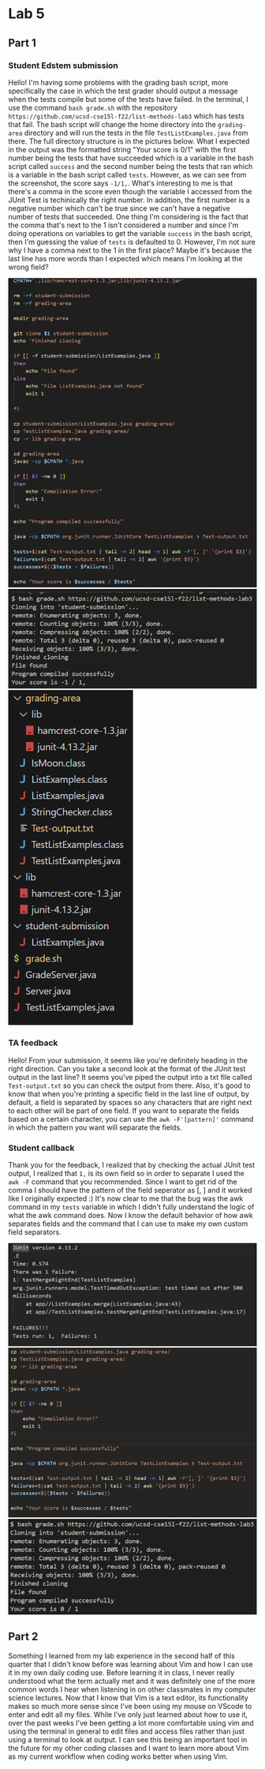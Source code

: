 # Lab 5
## Part 1
### Student Edstem submission
Hello! I'm having some problems with the grading bash script, more specifically the case in which the test grader should output a message when the tests compile but some of the tests have failed. In the terminal, I use the command `bash grade.sh` with the repository `https://github.com/ucsd-cse15l-f22/list-methods-lab3` which has tests that fail. The bash script will change the home directory into the `grading-area` directory and will run the tests in the file `TestListExamples.java` from there. The full directory structure is in the pictures below. What I expected in the output was the formatted string "Your score is 0/1" with the first number being the tests that have succeeded which is a variable in the bash script called `success` and the second number being the tests that ran which is a variable in the bash script called `tests`. However, as we can see from the screenshot, the score says `-1/1,`. What's interesting to me is that there's a comma in the score even though the variable I accessed from the JUnit Test is techinically the right number. In addition, the first number is a negative number which can't be true since we can't have a negative number of tests that succeeded. One thing I'm considering is the fact that the comma that's next to the 1 isn't considered a number and since I'm doing operations on variables to get the variable `success` in the bash script, then I'm guessing the value of `tests` is defaulted to 0. However, I'm not sure why I have a comma next to the 1 in the first place? Maybe it's because the last line has more words than I expected which means I'm looking at the wrong field?

![Image](GradeSh.png)
![Image](Lab5BugOutput.png)
![Image](TestStructure.png)

### TA feedback
Hello! From your submission, it seems like you're definitely heading in the right direction. Can you take a second look at the format of the JUnit test output in the last line? It seems you've piped the output into a txt file called `Test-output.txt` so you can check the output from there. Also, it's good to know that when you're printing a specific field in the last line of output, by default, a field is separated by spaces so any characters that are right next to each other will be part of one field. If you want to separate the fields based on a certain character, you can use the `awk -F'[pattern]'` command in which the pattern you want will separate the fields.

### Student callback
Thank you for the feedback, I realized that by checking the actual JUnit test output, I realized that `1,` is its own field so in order to separate I used the `awk -F` command that you recommended. Since I want to get rid of the comma I should have the pattern of the field seperator as [, ] and it worked like I originally expected :) It's now clear to me that the bug was the awk command in my `tests` variable in which I didn't fully understand the logic of what the awk command does. Now I know the default behavior of how awk separates fields and the command that I can use to make my own custom field separators.

![Image](Lab5TestOutput.png)
![Image](Lab5fixed.png)
![Image](Lab5fixedOutput.png)

## Part 2
Something I learned from my lab experience in the second half of this quarter that I didn't know before was learning about Vim and how I can use it in my own daily coding use. Before learning it in class, I never really understood what the term actually met and it was definitely one of the more common words I hear when listening in on other classmates in my computer science lectures. Now that I know that Vim is a text editor, its functionality makes so much more sense since I've been using my mouse on VScode to enter and edit all my files. While I've only just learned about how to use it, over the past weeks I've been getting a lot more comfortable using vim and using the terminal in general to edit files and access files rather than just using a terminal to look at output. I can see this being an important tool in the future for my other coding classes and I want to learn more about Vim as my current workflow when coding works better when using Vim.



